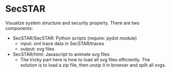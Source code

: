 SecSTAR
=======
Visualize system structure and security property. There are two components:
- SecSTAR/SecSTAR: Python scripts (require: pydot module)
  - input: xml trace data in SecSTAR/traces
  - output: svg files
- SecSTAR/html: Javascript to animate svg files
  - The tricky part here is how to load all svg files efficiently. The solution is to load a zip file, then unzip it in browser and split all svgs.
